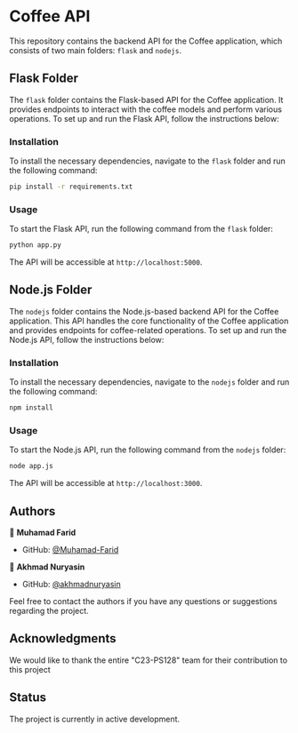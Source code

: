 # Coffee API

This repository contains the backend API for the Coffee application, which consists of two main folders: `flask` and `nodejs`.

## Flask Folder

The `flask` folder contains the Flask-based API for the Coffee application. It provides endpoints to interact with the coffee models and perform various operations. To set up and run the Flask API, follow the instructions below:

### Installation

To install the necessary dependencies, navigate to the `flask` folder and run the following command:

```sh
pip install -r requirements.txt
```

### Usage

To start the Flask API, run the following command from the `flask` folder:

```sh
python app.py
```

The API will be accessible at `http://localhost:5000`.

## Node.js Folder

The `nodejs` folder contains the Node.js-based backend API for the Coffee application. This API handles the core functionality of the Coffee application and provides endpoints for coffee-related operations. To set up and run the Node.js API, follow the instructions below:

### Installation

To install the necessary dependencies, navigate to the `nodejs` folder and run the following command:

```sh
npm install
```

### Usage

To start the Node.js API, run the following command from the `nodejs` folder:

```sh
node app.js
```

The API will be accessible at `http://localhost:3000`.

## Authors

👤 **Muhamad Farid**
- GitHub: [@Muhamad-Farid](https://github.com/Muhamad-Farid)

👤 **Akhmad Nuryasin**
- GitHub: [@akhmadnuryasin](https://github.com/akhmadnuryasin)

Feel free to contact the authors if you have any questions or suggestions regarding the project.

## Acknowledgments

We would like to thank the entire "C23-PS128" team for their contribution to this project

## Status

The project is currently in active development.
